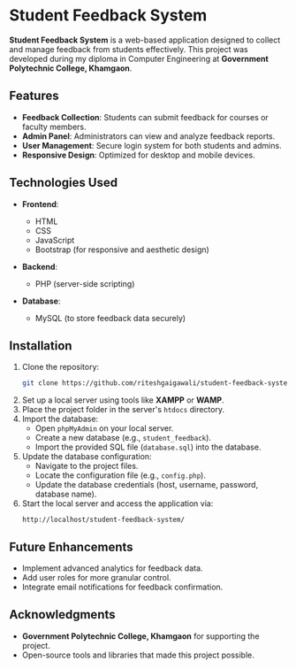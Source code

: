 # Student Feedback System

**Student Feedback System** is a web-based application designed to collect and manage feedback from students effectively. This project was developed during my diploma in Computer Engineering at **Government Polytechnic College, Khamgaon**.

## Features

- **Feedback Collection**: Students can submit feedback for courses or faculty members.
- **Admin Panel**: Administrators can view and analyze feedback reports.
- **User Management**: Secure login system for both students and admins.
- **Responsive Design**: Optimized for desktop and mobile devices.

## Technologies Used

- **Frontend**:  
  - HTML  
  - CSS  
  - JavaScript  
  - Bootstrap (for responsive and aesthetic design)
  
- **Backend**:  
  - PHP (server-side scripting)
  
- **Database**:  
  - MySQL (to store feedback data securely)

## Installation

1. Clone the repository:
   ```bash
   git clone https://github.com/riteshgaigawali/student-feedback-system.git
   ```
2. Set up a local server using tools like **XAMPP** or **WAMP**.
3. Place the project folder in the server's `htdocs` directory.
4. Import the database:
   - Open `phpMyAdmin` on your local server.
   - Create a new database (e.g., `student_feedback`).
   - Import the provided SQL file (`database.sql`) into the database.
5. Update the database configuration:
   - Navigate to the project files.
   - Locate the configuration file (e.g., `config.php`).
   - Update the database credentials (host, username, password, database name).
6. Start the local server and access the application via:
   ```
   http://localhost/student-feedback-system/
   ```

## Future Enhancements

- Implement advanced analytics for feedback data.
- Add user roles for more granular control.
- Integrate email notifications for feedback confirmation.

## Acknowledgments

- **Government Polytechnic College, Khamgaon** for supporting the project.
- Open-source tools and libraries that made this project possible.

